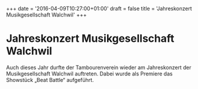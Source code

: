+++
date = '2016-04-09T10:27:00+01:00'
draft = false
title = 'Jahreskonzert Musikgesellschaft Walchwil'
+++

# Jahreskonzert Musikgesellschaft Walchwil

Auch dieses Jahr durfte der Tambourenverein wieder am Jahreskonzert der Musikgesellschaft Walchwil auftreten. Dabei wurde als Premiere das Showstück „Beat Battle“ aufgeführt.
